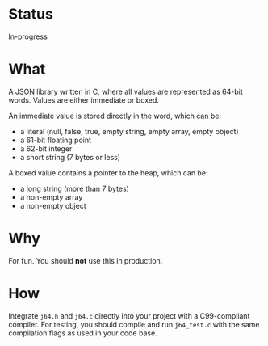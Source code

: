 # Status

In-progress

# What

A JSON library written in C, where all values are represented as 64-bit words.
Values are either immediate or boxed.

An immediate value is stored directly in the word, which can be:

 * a literal (null, false, true, empty string, empty array, empty object)
 * a 61-bit floating point
 * a 62-bit integer
 * a short string (7 bytes or less)

A boxed value contains a pointer to the heap, which can be:

 * a long string (more than 7 bytes)
 * a non-empty array
 * a non-empty object

# Why

For fun. You should **not** use this in production.

# How

Integrate `j64.h` and `j64.c` directly into your project with a C99-compliant compiler.
For testing, you should compile and run `j64_test.c` with the same compilation flags as
used in your code base.
